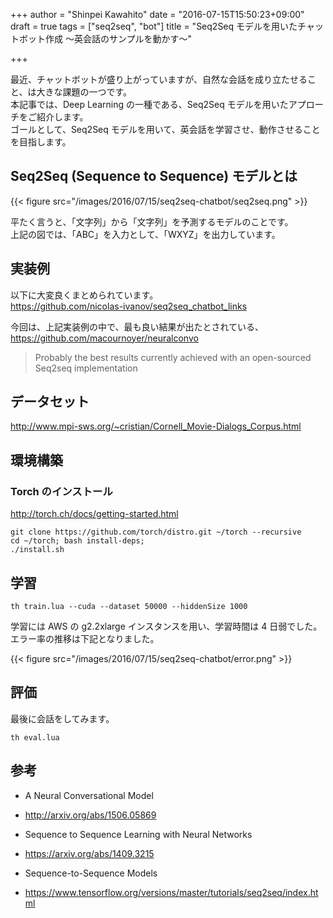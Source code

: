 +++
author = "Shinpei Kawahito"
date = "2016-07-15T15:50:23+09:00"
draft = true
tags = ["seq2seq", "bot"]
title = "Seq2Seq モデルを用いたチャットボット作成 〜英会話のサンプルを動かす〜"

+++

最近、チャットボットが盛り上がっていますが、自然な会話を成り立たせること、は大きな課題の一つです。  
本記事では、Deep Learning の一種である、Seq2Seq モデルを用いたアプローチをご紹介します。  
ゴールとして、Seq2Seq モデルを用いて、英会話を学習させ、動作させることを目指します。

## Seq2Seq (Sequence to Sequence) モデルとは
{{< figure src="/images/2016/07/15/seq2seq-chatbot/seq2seq.png" >}}

平たく言うと、「文字列」から「文字列」を予測するモデルのことです。  
上記の図では、「ABC」を入力として、「WXYZ」を出力しています。  

## 実装例
以下に大変良くまとめられています。  
https://github.com/nicolas-ivanov/seq2seq_chatbot_links  

今回は、上記実装例の中で、最も良い結果が出たとされている、  
https://github.com/macournoyer/neuralconvo

> Probably the best results currently achieved with an open-sourced Seq2seq implementation

## データセット

http://www.mpi-sws.org/~cristian/Cornell_Movie-Dialogs_Corpus.html

## 環境構築
### Torch のインストール

http://torch.ch/docs/getting-started.html


```
git clone https://github.com/torch/distro.git ~/torch --recursive
cd ~/torch; bash install-deps;
./install.sh
```

## 学習
```
th train.lua --cuda --dataset 50000 --hiddenSize 1000
```

学習には AWS の g2.2xlarge インスタンスを用い、学習時間は 4 日弱でした。  
エラー率の推移は下記となりました。

{{< figure src="/images/2016/07/15/seq2seq-chatbot/error.png" >}}


## 評価
最後に会話をしてみます。

```
th eval.lua
```


## 参考
* A Neural Conversational Model
 - http://arxiv.org/abs/1506.05869

* Sequence to Sequence Learning with Neural Networks  
 - https://arxiv.org/abs/1409.3215

* Sequence-to-Sequence Models
 - https://www.tensorflow.org/versions/master/tutorials/seq2seq/index.html
